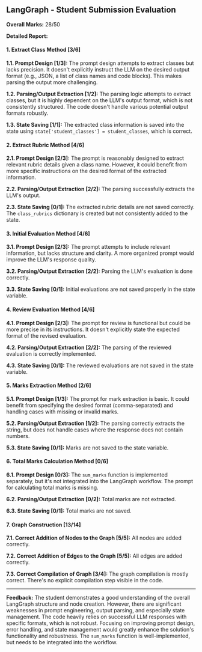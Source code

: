 ## LangGraph - Student Submission Evaluation

**Overall Marks:** 28/50

**Detailed Report:**

#### 1. Extract Class Method [3/6]
**1.1. Prompt Design [1/3]:** The prompt design attempts to extract classes but lacks precision. It doesn't explicitly instruct the LLM on the desired output format (e.g., JSON, a list of class names and code blocks).  This makes parsing the output more challenging.

**1.2. Parsing/Output Extraction [1/2]:** The parsing logic attempts to extract classes, but it is highly dependent on the LLM's output format, which is not consistently structured.  The code doesn't handle various potential output formats robustly.

**1.3. State Saving [1/1]:** The extracted class information is saved into the state using `state['student_classes'] = student_classes`, which is correct.


#### 2. Extract Rubric Method [4/6]
**2.1. Prompt Design [2/3]:** The prompt is reasonably designed to extract relevant rubric details given a class name. However, it could benefit from more specific instructions on the desired format of the extracted information.

**2.2. Parsing/Output Extraction [2/2]:** The parsing successfully extracts the LLM's output.

**2.3. State Saving [0/1]:**  The extracted rubric details are not saved correctly. The `class_rubrics` dictionary is created but not consistently added to the state.


#### 3. Initial Evaluation Method [4/6]
**3.1. Prompt Design [2/3]:** The prompt attempts to include relevant information, but lacks structure and clarity. A more organized prompt would improve the LLM's response quality.

**3.2. Parsing/Output Extraction [2/2]:** Parsing the LLM's evaluation is done correctly.

**3.3. State Saving [0/1]:** Initial evaluations are not saved properly in the state variable.


#### 4. Review Evaluation Method [4/6]
**4.1. Prompt Design [2/3]:** The prompt for review is functional but could be more precise in its instructions.  It doesn't explicitly state the expected format of the revised evaluation.

**4.2. Parsing/Output Extraction [2/2]:**  The parsing of the reviewed evaluation is correctly implemented.

**4.3. State Saving [0/1]:** The reviewed evaluations are not saved in the state variable.


#### 5. Marks Extraction Method [2/6]
**5.1. Prompt Design [1/3]:** The prompt for mark extraction is basic. It could benefit from specifying the desired format (comma-separated) and handling cases with missing or invalid marks.

**5.2. Parsing/Output Extraction [1/2]:** The parsing correctly extracts the string, but does not handle cases where the response does not contain numbers.

**5.3. State Saving [0/1]:** Marks are not saved to the state variable.


#### 6. Total Marks Calculation Method [0/6]
**6.1. Prompt Design [0/3]:** The `sum_marks` function is implemented separately, but it's not integrated into the LangGraph workflow.  The prompt for calculating total marks is missing.

**6.2. Parsing/Output Extraction [0/2]:** Total marks are not extracted.

**6.3. State Saving [0/1]:** Total marks are not saved.


#### 7. Graph Construction [13/14]
**7.1. Correct Addition of Nodes to the Graph [5/5]:** All nodes are added correctly.

**7.2. Correct Addition of Edges to the Graph [5/5]:** All edges are added correctly.

**7.3. Correct Compilation of Graph [3/4]:** The graph compilation is mostly correct.  There's no explicit compilation step visible in the code.


---

**Feedback:**  The student demonstrates a good understanding of the overall LangGraph structure and node creation.  However, there are significant weaknesses in prompt engineering, output parsing, and especially state management. The code heavily relies on successful LLM responses with specific formats, which is not robust. Focusing on improving prompt design, error handling, and state management would greatly enhance the solution's functionality and robustness.  The `sum_marks` function is well-implemented, but needs to be integrated into the workflow.
